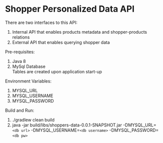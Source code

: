 # Shopper Personalized Data API
There are two interfaces to this API:
1. Internal API that enables products metadata and shopper-products relations
2. External API that enables querying shopper data

Pre-requisites:
1. Java 8
2. MySql Database\
Tables are created upon application start-up

Environment Variables:
1. MYSQL_URL
2. MYSQL_USERNAME
3. MYSQL_PASSWORD

Build and Run:
1. ./gradlew clean build
2. java -jar build/libs/shoppers-data-0.0.1-SNAPSHOT.jar -DMYSQL_URL=`<db url>` -DMYSQL_USERNAME=`<db username>` -DMYSQL_PASSWORD=`<db pw>`